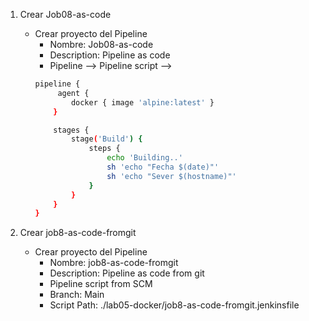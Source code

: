 1. Crear Job08-as-code
    * Crear proyecto del Pipeline
        * Nombre: Job08-as-code
        * Description: Pipeline as code
        * Pipeline --> Pipeline script --> 
        ```bash         
        pipeline {
             agent {
                docker { image 'alpine:latest' }
            }

            stages {
                stage('Build') {
                    steps {
                        echo 'Building..'
                        sh 'echo "Fecha $(date)"'
                        sh 'echo "Sever $(hostname)"'
                    }
                }
            }
        }
        ```

1. Crear job8-as-code-fromgit
     * Crear proyecto del Pipeline
        * Nombre: job8-as-code-fromgit
        * Description: Pipeline as code from git
        * Pipeline script from SCM
        * Branch: Main
        * Script Path: ./lab05-docker/job8-as-code-fromgit.jenkinsfile        
